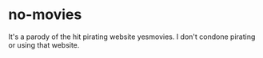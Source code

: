 # no-movies

It's a parody of the hit pirating website yesmovies. I don't condone pirating or using that website.
